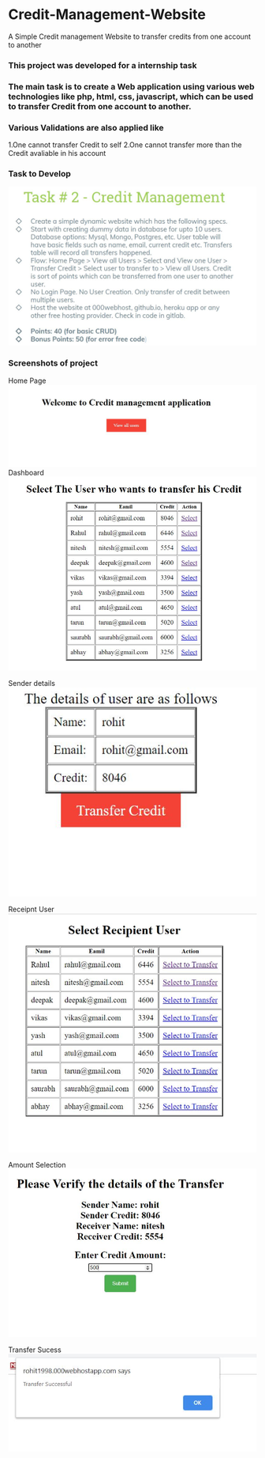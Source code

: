 # Credit-Management-Website
A Simple Credit management Website to transfer credits from one account to another 
### This project was developed for a internship task 
### The main task is to create a Web application using various web technologies like php, html, css, javascript, which can be used to transfer Credit from one account to another. 
### Various Validations are also applied like 
1.One cannot transfer Credit to self
2.One cannot transfer more than the Credit avaliable in his account
### Task to Develop
![](screenshots/pic1.JPG)
### Screenshots of project
Home Page
![](screenshots/home.JPG)
Dashboard 
![](screenshots/dashboard.JPG)

Sender details
![](screenshots/sender.JPG)

Receipnt User
![](screenshots/receipent.JPG)

Amount Selection
![](screenshots/amount.JPG)

Transfer Sucess
![](screenshots/sucess.JPG)








